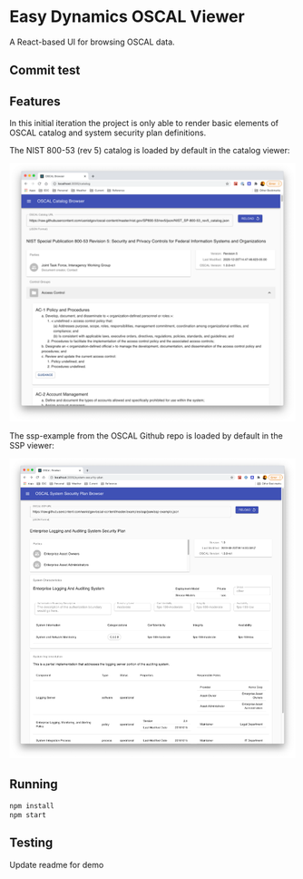 # Easy Dynamics OSCAL Viewer

A React-based UI for browsing OSCAL data.

## Commit test

## Features
In this initial iteration the project is only able to render basic elements of OSCAL catalog and system security plan definitions.

The NIST 800-53 (rev 5) catalog is loaded by default in the catalog viewer:

![OSCSAL Catalog Viewer Screenshot](docs/resources/catalog-viewer-screenshot.png)

The ssp-example from the OSCAL Github repo is loaded by default in the SSP viewer:

![OSCSAL SSP Viewer Screenshot](docs/resources/ssp-viewer-screenshot.png)

## Running

```
npm install
npm start
```

## Testing

Update readme for demo

